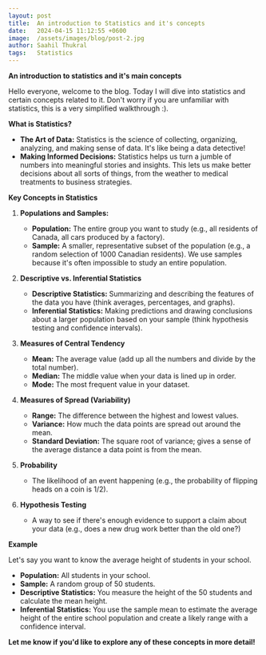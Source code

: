 ```yaml
---
layout: post
title:  An introduction to Statistics and it's concepts
date:   2024-04-15 11:12:55 +0600
image:  /assets/images/blog/post-2.jpg
author: Saahil Thukral
tags:   Statistics
---
```


**An introduction to statistics and it's main concepts**

Hello everyone, welcome to the blog. Today I will dive into statistics and certain concepts related to it. Don't worry if you are unfamiliar with statistics, this is a very simplified walkthrough :). 

**What is Statistics?**

* **The Art of Data:** Statistics is the science of collecting, organizing, analyzing, and making sense of data. It's like being a data detective!
* **Making Informed Decisions:** Statistics helps us turn a jumble of numbers into meaningful stories and insights. This lets us make better decisions about all sorts of things, from the weather to medical treatments to business strategies.

**Key Concepts in Statistics**

1. **Populations and Samples:**
   * **Population:** The entire group you want to study (e.g., all residents of Canada, all cars produced by a factory).
   * **Sample:** A smaller, representative subset of the population (e.g., a random selection of 1000 Canadian residents). We use samples because it's often impossible to study an entire population.

2. **Descriptive vs. Inferential Statistics**
   * **Descriptive Statistics:** Summarizing and describing the features of the data you have (think averages, percentages, and graphs).
   * **Inferential Statistics:** Making predictions and drawing conclusions about a larger population based on your sample (think hypothesis testing and confidence intervals).

3. **Measures of Central Tendency**
   * **Mean:** The average value (add up all the numbers and divide by the total number).
   * **Median:** The middle value when your data is lined up in order.
   * **Mode:** The most frequent value in your dataset.  

4. **Measures of Spread (Variability)**
   * **Range:** The difference between the highest and lowest values.
   * **Variance:**  How much the data points are spread out around the mean.
   * **Standard Deviation:** The square root of variance; gives a sense of the average distance a data point is from the mean.

5. **Probability**
   * The likelihood of an event happening (e.g., the probability of flipping heads on a coin is 1/2).

6. **Hypothesis Testing**
    *  A way to see if there's enough evidence to support a claim about your data (e.g., does a new drug work better than the old one?)

**Example**

Let's say you want to know the average height of students in your school.  

* **Population:** All students in your school.
* **Sample:** A random group of 50 students.
* **Descriptive Statistics:** You measure the height of the 50 students and calculate the mean height.
* **Inferential Statistics:** You use the sample mean to estimate the average height of the entire school population and create a likely range with a confidence interval.

**Let me know if you'd like to explore any of these concepts in more detail!** 
